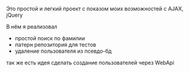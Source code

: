 Это простой и легкий проект с показом моих возможностей с AJAX, jQuery

В нём я реализовал
- простой поиск по фамилии
- патерн репозитория для тестов
- удаление пользователя из псевдо-бд

 так же есть идея сделать создание пользователей через WebApi
